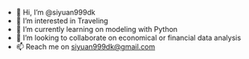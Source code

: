 - 👋 Hi, I’m @siyuan999dk
- 👀 I’m interested in Traveling
- 🌱 I’m currently learning on modeling with Python 
- 💞️ I’m looking to collaborate on economical or financial data analysis 
- 📫 Reach me on siyuan999dk@gmail.com

<!---
siyuan999dk/siyuan999dk is a ✨ special ✨ repository because its `README.md` (this file) appears on your GitHub profile.
You can click the Preview link to take a look at your changes.
--->
